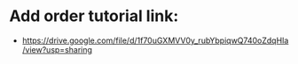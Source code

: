 # Add order tutorial link:
- https://drive.google.com/file/d/1f70uGXMVV0y_rubYbpiqwQ740oZdqHIa/view?usp=sharing
